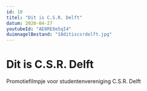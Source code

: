 ```yaml
---
id: 10
titel: "Dit is C.S.R. Delft"
datum: 2020-04-27
youtubeId: "AE8RE8e5qI4"
duimnagelBestand: "10ditiscsrdelft.jpg"
---
```


# Dit is C.S.R. Delft

Promotiefilmpje voor studentenvereniging C.S.R. Delft
